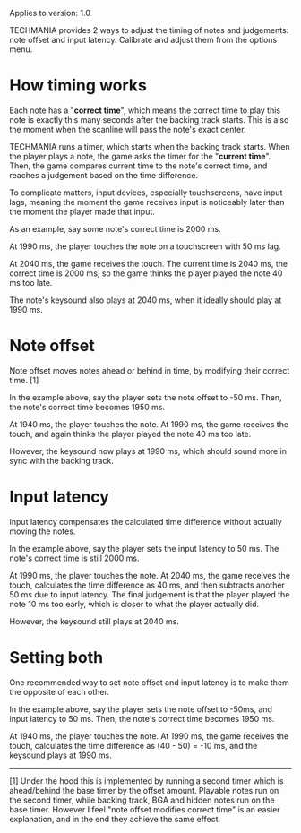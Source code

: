 Applies to version: 1.0

TECHMANIA provides 2 ways to adjust the timing of notes and judgements: note offset and input latency. Calibrate and adjust them from the options menu.

# How timing works

Each note has a "**correct time**", which means the correct time to play this note is exactly this many seconds after the backing track starts. This is also the moment when the scanline will pass the note's exact center.

TECHMANIA runs a timer, which starts when the backing track starts. When the player plays a note, the game asks the timer for the "**current time**". Then, the game compares current time to the note's correct time, and reaches a judgement based on the time difference.

To complicate matters, input devices, especially touchscreens, have input lags, meaning the moment the game receives input is noticeably later than the moment the player made that input.

As an example, say some note's correct time is 2000 ms.

At 1990 ms, the player touches the note on a touchscreen with 50 ms lag.

At 2040 ms, the game receives the touch. The current time is 2040 ms, the correct time is 2000 ms, so the game thinks the player played the note 40 ms too late.

The note's keysound also plays at 2040 ms, when it ideally should play at 1990 ms.

# Note offset

Note offset moves notes ahead or behind in time, by modifying their correct time. [1]

In the example above, say the player sets the note offset to -50 ms. Then, the note's correct time becomes 1950 ms.

At 1940 ms, the player touches the note. At 1990 ms, the game receives the touch, and again thinks the player played the note 40 ms too late.

However, the keysound now plays at 1990 ms, which should sound more in sync with the backing track.

# Input latency

Input latency compensates the calculated time difference without actually moving the notes.

In the example above, say the player sets the input latency to 50 ms. The note's correct time is still 2000 ms.

At 1990 ms, the player touches the note. At 2040 ms, the game receives the touch, calculates the time difference as 40 ms, and then subtracts another 50 ms due to input latency. The final judgement is that the player played the note 10 ms too early, which is closer to what the player actually did.

However, the keysound still plays at 2040 ms.

# Setting both

One recommended way to set note offset and input latency is to make them the opposite of each other.

In the example above, say the player sets the note offset to -50ms, and input latency to 50 ms. Then, the note's correct time becomes 1950 ms.

At 1940 ms, the player touches the note. At 1990 ms, the game receives the touch, calculates the time difference as (40 - 50) = -10 ms, and the keysound plays at 1990 ms.

---

[1] Under the hood this is implemented by running a second timer which is ahead/behind the base timer by the offset amount. Playable notes run on the second timer, while backing track, BGA and hidden notes run on the base timer. However I feel "note offset modifies correct time" is an easier explanation, and in the end they achieve the same effect.
